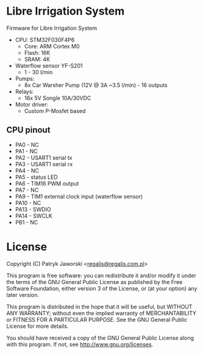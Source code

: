 # Libre Irrigation System

Firmware for Libre Irrigation System

* CPU: STM32F030F4P6
	* Core: ARM Cortex M0
	* Flash: 16K
	* SRAM: 4K
* Waterflow sensor YF-S201
	* 1 - 30 l/min
* Pumps:
	* 8x Car Warsher Pump (12V @ 3A ~3.5 l/min) - 16 outputs
* Relays:
	* 16x 5V Songle 10A/30VDC
* Motor driver:
	* Custom P-Mosfet based

## CPU pinout

* PA0 - NC
* PA1 - NC
* PA2 - USART1 serial tx
* PA3 - USART1 serial rx
* PA4 - NC
* PA5 - status LED
* PA6 - TIM16 PWM output
* PA7 - NC
* PA9 - TIM1 external clock input (waterflow sensor)
* PA10 - NC
* PA13 - SWDIO
* PA14 - SWCLK
* PB1 - NC

License
=======

Copyright (C) Patryk Jaworski \<regalis@regalis.com.pl\>

This program is free software: you can redistribute it and/or modify
it under the terms of the GNU General Public License as published by
the Free Software Foundation, either version 3 of the License, or
(at your option) any later version.

This program is distributed in the hope that it will be useful,
but WITHOUT ANY WARRANTY; without even the implied warranty of
MERCHANTABILITY or FITNESS FOR A PARTICULAR PURPOSE.  See the
GNU General Public License for more details.

You should have received a copy of the GNU General Public License
along with this program.  If not, see http://www.gnu.org/licenses.
